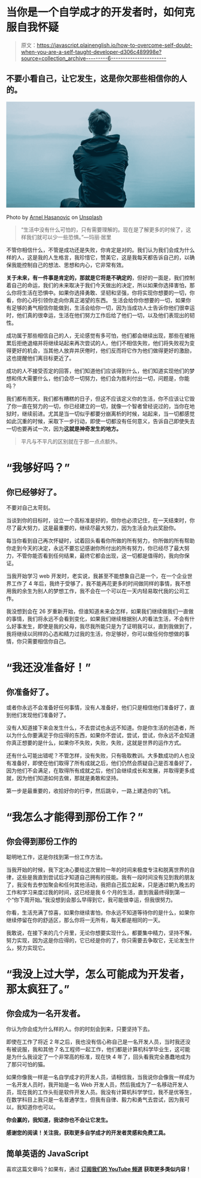 # 当你是一个自学成才的开发者时，如何克服自我怀疑

> 原文：<https://javascript.plainenglish.io/how-to-overcome-self-doubt-when-you-are-a-self-taught-developer-d306c489998e?source=collection_archive---------6----------------------->

## 不要小看自己，让它发生，这是你欠那些相信你的人的。

![](img/87e307306175d93b83da44a35a8efc93.png)

Photo by [Arnel Hasanovic](https://unsplash.com/@arnelhasanovic?utm_source=unsplash&utm_medium=referral&utm_content=creditCopyText) on [Unsplash](/s/photos/thinking?utm_source=unsplash&utm_medium=referral&utm_content=creditCopyText)

> “生活中没有什么可怕的，只有需要理解的。现在是了解更多的时候了，这样我们就可以少一些恐惧。”—玛丽·居里

不管你相信什么，不管是成功还是失败，你肯定是对的。我们认为我们会成为什么样的人，这是我的人生格言，我珍惜它，赞美它，这是我每天都告诉自己的，以确保我能控制自己的想法、思想和内心，它非常有效。

**关于未来，有一件事是肯定的，那就是它将是不确定的**，但好的一面是，我们控制着自己的命运，我们的未来取决于我们今天做出的决定，所以如果你选择害怕，那么你将生活在恐惧中。如果你选择勇敢、坚韧和坚强，你将实现你想要的一切，你看，你的心将引领你走向你真正渴望的东西。 生活会给你你想要的一切，如果你有足够的勇气相信你能做到，生活会给你一切，因为当成功人士告诉你他们很幸运时，他们真的很幸运，生活在他们努力工作后给了他们一切，以及他们表现出的韧性。

成功属于那些相信自己的人，无论感觉有多可怕，他们都会继续出现，那些在被拖累后拒绝退缩并将继续站起来再次尝试的人，他们不相信失败，他们将失败视为变得更好的机会，当其他人放弃并厌倦时，他们反而将它作为他们做得更好的激励，这也提醒他们离目标更近了。

成功的人不接受否定的回答，他们知道他们应该得到什么，他们知道实现他们的梦想和伟大需要什么，他们会尽一切努力，他们会为胜利付出一切，问题是，你能吗？

我们都有雨天，我们都有糟糕的日子，但这不应该定义你的生活，你不应该让它毁了你一直在努力的一切，你已经建立的一切，就像一个智者曾经说过的，当你在地狱时，继续前进。尤其是当一切似乎都要分崩离析的时候，站起来，当一切都感觉如此沉重的时候，采取下一步行动，即使一切都没有任何意义，告诉自己即使失去一切也要再试一次，因为**这就是神奇发生的地方。**

> 平凡与不平凡的区别就在于那一点点额外。

# “我够好吗？”

## 你已经够好了。

不要对自己太苛刻。

当谈到你的目标时，设立一个高标准是好的，但你也必须记住，在一天结束时，你尽了最大努力，这是最重要的，继续尽最大努力，因为生活会为此奖励你。

每当你看到自己再次怀疑时，试着回头看看你所做的所有努力，你所做的所有帮助你走到今天的决定，永远不要忘记感谢你所付出的所有努力，你已经尽了最大努力，不管你能否看到任何结果，最终它都会出现，这一切都是值得的，我向你保证。

当我开始学习 web 开发时，老实说，我甚至不能想象自己是一个，在一个企业世界工作了 4 年后，我终于受够了，我不能再花更多的时间做同样的事情，我不想用我的余生为别人的梦想工作，我不会在一个可以在一天内轻易取代我的公司工作。

我没想到会在 26 岁重新开始，但谁知道未来会怎样，如果我们继续做我们一直做的事情，我们将永远不会看到变化，如果我们继续根据别人的看法生活，不会有什么好事发生，即使是我的父母，我尽我所能只是为了证明我可以，直到我做到了，我将继续以同样的心态和精力过我的生活，你足够好，你可以做任何你想做的事情，你只需要相信你自己。

# “我还没准备好！”

## 你准备好了。

或者你永远不会准备好任何事情，没有人准备好，他们只是相信他们准备好了，直到他们发现他们准备好了。

没有人知道接下来会发生什么，不去尝试也永远不知道。你是你生活的创造者，所以为什么你要满足于你应得的东西，如果你不尝试，尝试，尝试，你永远不会知道你真正想要的是什么，如果你不失败，失败，失败，这就是世界的运作方式。

还有什么可能出错呢？不管怎样，没有失败，只有吸取教训。大多数成功的人也没有准备好，即使在他们取得了所有成就之后，他们仍然会质疑自己是否准备好了，因为他们不会满足，在取得所有成就之后，他们会继续成长和发展，并取得更多成就，因为他们知道如何去做，那就是勇敢和坚持。

第一步是最重要的，收拾好你的行李，然后跳伞，一路上建造你的飞机。

# “我怎么才能得到那份工作？”

## 你会得到那份工作的

聪明地工作，这是你找到第一份工作方法。

当我开始的时候，我下定决心要给这次冒险一年的时间来极度专注和脱离世界的自律，这些是我直到尝试后才知道自己拥有的技能。我有一段时间没有见到我的朋友了，我没有去参加聚会和任何其他活动，我把自己孤立起来，只是通过朝九晚五的工作和学习来度过我的时间，这已经是我 6 个月的生活，直到我最终得到第一个“你下周开始。”我没想到会那么早得到它，我可能很幸运，但我很努力。

你看，生活充满了惊喜，如果你继续害怕，你永远不知道等待你的是什么，如果你继续停留在你的舒适区，那么你将一无所有，每天都是相同的一天。

我敢说，在接下来的几个月里，无论你想要实现什么，都要集中精力，坚持不懈，努力实现，因为这是你应得的，它已经是你的了，你只需要去争取它，无论发生什么，努力实现它。

# “我没上过大学，怎么可能成为开发者，那太疯狂了。”

## 你会成为一名开发者。

你认为你会成为什么样的人。你的时刻会到来，只要坚持下去。

即使在工作了将近 2 年之后，我也没有信心称自己是一名开发人员，当时我还没有被说服，我和其他 7 名工程师一起工作，他们都是计算机科学毕业生，这可能是为什么我设定了一个非常高的标准，现在快 4 年了，回头看我完全愚蠢地成为了那只可怕的猫。

如果你像我一样是一名自学成才的开发人员，请相信我，当我说你会像我一样成为一名开发人员时，我开始是一名 Web 开发人员，然后我成为了一名移动开发人员，现在我的工作头衔是软件开发人员。我没有计算机科学学位，我不是优等生，在数学科目上我只是一名普通学生，但我有自律、毅力和勇气去尝试，因为我可以，我知道你也可以。

**你会赢的，我知道，我谅你也不会让它发生。**

**感谢您的阅读！关注我，获取更多自学成才的开发者灵感和免费工具。**

## 简单英语的 JavaScript

喜欢这篇文章吗？如果有，通过 [**订阅我们的 YouTube 频道**](https://www.youtube.com/channel/UCtipWUghju290NWcn8jhyAw) **获取更多类似内容！**